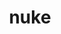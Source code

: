 ---
title: nuke
parent: Words
last_modified_date: 2021-11-18

transcriptions:
  - ˈnuk
translations:
  - "to kill; to execute"
  - "to defenestrate"
  - "to obliterate; to destroy"
  - "to delete; to remove"
etymology:
  From English `current`
---